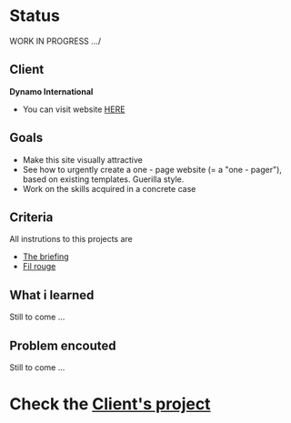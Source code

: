 
# Status

WORK IN PROGRESS .../

## Client

**Dynamo International**
- You can visit website [HERE](http://www.dynamoweb.be/dynamo_international/fr/)

## Goals

* Make this site visually attractive
* See how to urgently create a one - page website (= a "one - pager"), based on existing templates. Guerilla style.
* Work on the skills acquired in a concrete case

## Criteria

All instrutions to this projects are

* [The briefing](https://github.com/becodeorg/lovelace-2/blob/master/Projects/fil-rouge/phase-1.md)
* [Fil rouge](https://github.com/becodeorg/lovelace-2/tree/master/Projects/fil-rouge)

## What i learned

Still to come ...

## Problem encouted

Still to come ...

# Check the [Client's project](https://marianeniwe.github.io/Filrouge-0-guerrilla/.) 
